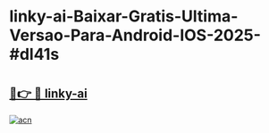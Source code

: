 # linky-ai-Baixar-Gratis-Ultima-Versao-Para-Android-IOS-2025-#dl41s

# <h2><a href="https://ainizakaria.my?title=linky-ai&ref=25M">🔗👉 🔴 linky-ai</a></h2>

[![acn](https://github.com/user-attachments/assets/0f9c940e-d8b0-45ae-aac7-cd30a18b3e1c)](https://ainizakaria.my?title=linky-ai&ref=25M)

